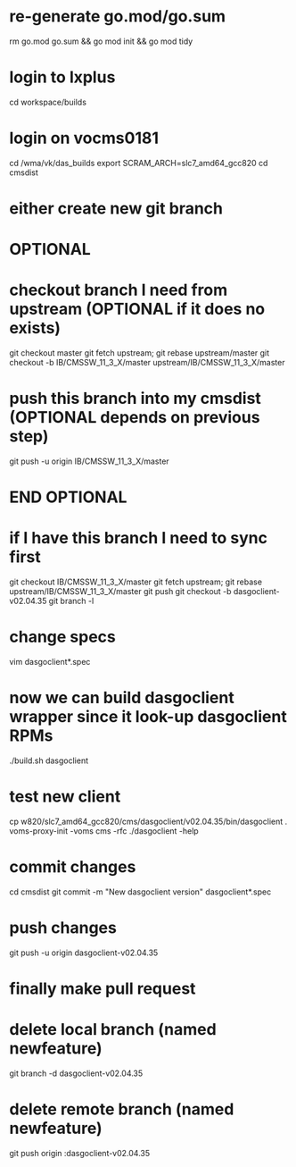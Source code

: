 # re-generate go.mod/go.sum
rm go.mod go.sum && go mod init && go mod tidy

# login to lxplus
cd workspace/builds
# login on vocms0181
cd /wma/vk/das_builds
export SCRAM_ARCH=slc7_amd64_gcc820
cd cmsdist
# either create new git branch

# OPTIONAL
# checkout branch I need from upstream (OPTIONAL if it does no exists)
git checkout master
git fetch upstream; git rebase upstream/master
git checkout -b IB/CMSSW_11_3_X/master upstream/IB/CMSSW_11_3_X/master
# push this branch into my cmsdist (OPTIONAL depends on previous step)
git push -u origin IB/CMSSW_11_3_X/master
# END  OPTIONAL

# if I have this branch I need to sync first
git checkout IB/CMSSW_11_3_X/master
git fetch upstream; git rebase upstream/IB/CMSSW_11_3_X/master
git push
git checkout -b dasgoclient-v02.04.35
git branch -l

# change specs
vim dasgoclient*.spec

# now we can build dasgoclient wrapper since it look-up dasgoclient RPMs
./build.sh dasgoclient

# test new client
cp w820/slc7_amd64_gcc820/cms/dasgoclient/v02.04.35/bin/dasgoclient .
voms-proxy-init -voms cms -rfc
./dasgoclient -help

# commit changes
cd cmsdist
git commit -m "New dasgoclient version" dasgoclient*.spec

# push changes
git push -u origin dasgoclient-v02.04.35

# finally make pull request

# delete local branch (named newfeature)
git branch -d dasgoclient-v02.04.35
# delete remote branch (named newfeature)
git push origin :dasgoclient-v02.04.35
